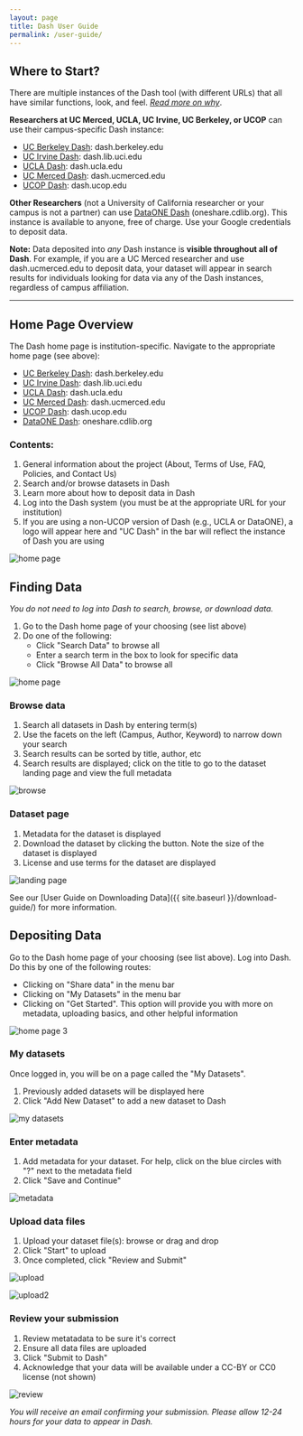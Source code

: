 ```yaml
---
layout: page
title: Dash User Guide
permalink: /user-guide/
---
```

## Where to Start?

There are multiple instances of the Dash tool (with different URLs) that all have similar functions, look, and feel.
_[Read more on why](https://github.com/CDLUC3/dash/issues/35)_. 

**Researchers at UC Merced, UCLA, UC Irvine, UC Berkeley, or UCOP** can use their campus-specific Dash instance:

* [UC Berkeley Dash](https://dash.berkeley.edu): dash.berkeley.edu
* [UC Irvine Dash](https://dash.lib.uci.edu): dash.lib.uci.edu
* [UCLA Dash](https://dash.ucla.edu): dash.ucla.edu
* [UC Merced Dash](https://dash.ucmerced.edu): dash.ucmerced.edu
* [UCOP Dash](https://dash.ucop.edu): dash.ucop.edu

**Other Researchers** (not a University of California researcher or your campus is not a partner) can use [DataONE Dash](http://oneshare.cdlib.org) (oneshare.cdlib.org). This instance is available to anyone, free of charge. Use your Google credentials to deposit data.

**Note:** Data deposited into _any_ Dash instance is **visible throughout all of Dash**. For example, if you are a UC Merced researcher and use dash.ucmerced.edu to deposit data, your dataset will appear in search results for individuals looking for data via any of the Dash instances, regardless of campus affiliation.

***

## Home Page Overview

The Dash home page is institution-specific. Navigate to the appropriate home page (see above):

* [UC Berkeley Dash](https://dash.berkeley.edu): dash.berkeley.edu
* [UC Irvine Dash](https://dash.lib.uci.edu): dash.lib.uci.edu
* [UCLA Dash](https://dash.ucla.edu): dash.ucla.edu
* [UC Merced Dash](https://dash.ucmerced.edu): dash.ucmerced.edu
* [UCOP Dash](https://dash.ucop.edu): dash.ucop.edu
* [DataONE Dash](http://oneshare.cdlib.org): oneshare.cdlib.org

### Contents:

1. General information about the project (About, Terms of Use, FAQ, Policies, and Contact Us)
2. Search and/or browse datasets in Dash
3. Learn more about how to deposit data in Dash
4. Log into the Dash system (you must be at the appropriate URL for your institution)
5. If you are using a non-UCOP version of Dash (e.g., UCLA or DataONE), a logo will appear here and "UC Dash" in the bar will reflect the instance of Dash you are using

![home page](https://raw.githubusercontent.com/CDLUC3/dash/gh-pages/images/userguide/home-page.jpg)

## Finding Data

_You do not need to log into Dash to search, browse, or download data._

1. Go to the Dash home page of your choosing (see list above)
2. Do one of the following:
   * Click "Search Data" to browse all
   * Enter a search term in the box to look for specific data
   * Click "Browse All Data" to browse all

![home page](https://raw.githubusercontent.com/CDLUC3/dash/gh-pages/images/userguide/home-page2.jpg)

### Browse data

1. Search all datasets in Dash by entering term(s)
2. Use the facets on the left (Campus, Author, Keyword) to narrow down your search
3. Search results can be sorted by title, author, etc
4. Search results are displayed; click on the title to go to the dataset landing page and view the full metadata

![browse](https://raw.githubusercontent.com/CDLUC3/dash/gh-pages/images/userguide/browse.jpg)

### Dataset page

1. Metadata for the dataset is displayed
2. Download the dataset by clicking the button. Note the size of the dataset is displayed
3. License and use terms for the dataset are displayed

![landing page](https://raw.githubusercontent.com/CDLUC3/dash/gh-pages/images/userguide/landing.jpg)

See our [User Guide on Downloading Data]({{ site.baseurl }}/download-guide/) for more information.


## Depositing Data

Go to the Dash home page of your choosing (see list above). Log into Dash. Do this by one of the following routes:

  * Clicking on "Share data" in the menu bar
  * Clicking on "My Datasets" in the menu bar
  * Clicking on "Get Started". This option will provide you with more on metadata, uploading basics, and other helpful information

![home page 3](https://raw.githubusercontent.com/CDLUC3/dash/gh-pages/images/userguide/home-page3.jpg)

### My datasets

Once logged in, you will be on a page called the "My Datasets". 

1. Previously added datasets will be displayed here
1. Click "Add New Dataset" to add a new dataset to Dash

![my datasets](https://raw.githubusercontent.com/CDLUC3/dash/gh-pages/images/userguide/mydatasets.jpg)

### Enter metadata 

1. Add metadata for your dataset. For help, click on the blue circles with "?" next to the metadata field
1. Click "Save and Continue"

![metadata](https://raw.githubusercontent.com/CDLUC3/dash/gh-pages/images/userguide/metadata.jpg)

### Upload data files

1. Upload your dataset file(s): browse or drag and drop
2. Click "Start" to upload
3. Once completed, click "Review and Submit"

![upload](https://raw.githubusercontent.com/CDLUC3/dash/gh-pages/images/userguide/upload.jpg)

![upload2](https://raw.githubusercontent.com/CDLUC3/dash/gh-pages/images/userguide/upload2.jpg)

### Review your submission
1. Review metatadata to be sure it's correct
2. Ensure all data files are uploaded
3. Click "Submit to Dash"
4. Acknowledge that your data will be available under a CC-BY or CC0 license (not shown)

![review](https://raw.githubusercontent.com/CDLUC3/dash/gh-pages/images/userguide/review.jpg)

_You will receive an email confirming your submission. Please allow 12-24 hours for your data to appear in Dash._
